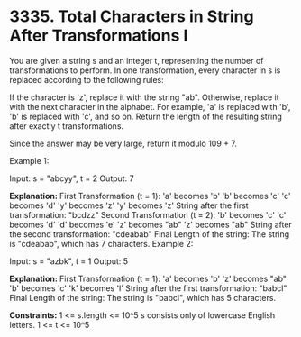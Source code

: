 # 3335. Total Characters in String After Transformations I

You are given a string s and an integer t, representing the number of transformations to perform. In one transformation, every character in s is replaced according to the following rules:

If the character is 'z', replace it with the string "ab".
Otherwise, replace it with the next character in the alphabet. For example, 'a' is replaced with 'b', 'b' is replaced with 'c', and so on.
Return the length of the resulting string after exactly t transformations.

Since the answer may be very large, return it modulo 109 + 7.

Example 1:

Input: s = "abcyy", t = 2
Output: 7

**Explanation:**
First Transformation (t = 1):
'a' becomes 'b'
'b' becomes 'c'
'c' becomes 'd'
'y' becomes 'z'
'y' becomes 'z'
String after the first transformation: "bcdzz"
Second Transformation (t = 2):
'b' becomes 'c'
'c' becomes 'd'
'd' becomes 'e'
'z' becomes "ab"
'z' becomes "ab"
String after the second transformation: "cdeabab"
Final Length of the string: The string is "cdeabab", which has 7 characters.
Example 2:

Input: s = "azbk", t = 1
Output: 5

**Explanation:**
First Transformation (t = 1):
'a' becomes 'b'
'z' becomes "ab"
'b' becomes 'c'
'k' becomes 'l'
String after the first transformation: "babcl"
Final Length of the string: The string is "babcl", which has 5 characters.

**Constraints:**
1 <= s.length <= 10^5
s consists only of lowercase English letters.
1 <= t <= 10^5
